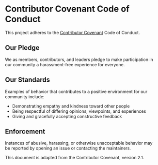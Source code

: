 # Contributor Covenant Code of Conduct

This project adheres to the [Contributor Covenant](https://www.contributor-covenant.org) Code of Conduct.

## Our Pledge

We as members, contributors, and leaders pledge to make participation in our community a harassment-free experience for everyone.

## Our Standards

Examples of behavior that contributes to a positive environment for our community include:
- Demonstrating empathy and kindness toward other people
- Being respectful of differing opinions, viewpoints, and experiences
- Giving and gracefully accepting constructive feedback

## Enforcement

Instances of abusive, harassing, or otherwise unacceptable behavior may be reported by opening an issue or contacting the maintainers.

This document is adapted from the Contributor Covenant, version 2.1.


